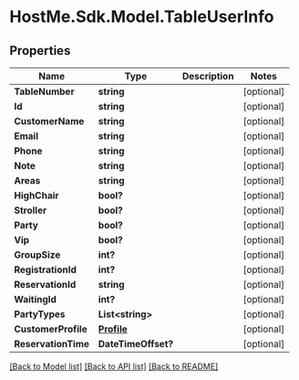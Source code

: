 # HostMe.Sdk.Model.TableUserInfo
## Properties

Name | Type | Description | Notes
------------ | ------------- | ------------- | -------------
**TableNumber** | **string** |  | [optional] 
**Id** | **string** |  | [optional] 
**CustomerName** | **string** |  | [optional] 
**Email** | **string** |  | [optional] 
**Phone** | **string** |  | [optional] 
**Note** | **string** |  | [optional] 
**Areas** | **string** |  | [optional] 
**HighChair** | **bool?** |  | [optional] 
**Stroller** | **bool?** |  | [optional] 
**Party** | **bool?** |  | [optional] 
**Vip** | **bool?** |  | [optional] 
**GroupSize** | **int?** |  | [optional] 
**RegistrationId** | **int?** |  | [optional] 
**ReservationId** | **string** |  | [optional] 
**WaitingId** | **int?** |  | [optional] 
**PartyTypes** | **List&lt;string&gt;** |  | [optional] 
**CustomerProfile** | [**Profile**](Profile.md) |  | [optional] 
**ReservationTime** | **DateTimeOffset?** |  | [optional] 

[[Back to Model list]](../README.md#documentation-for-models) [[Back to API list]](../README.md#documentation-for-api-endpoints) [[Back to README]](../README.md)

